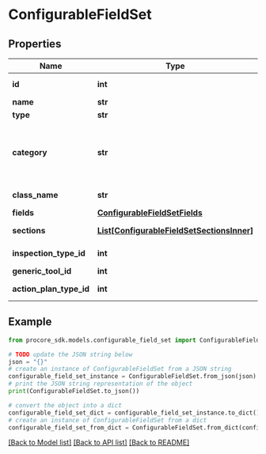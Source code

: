 # ConfigurableFieldSet


## Properties

Name | Type | Description | Notes
------------ | ------------- | ------------- | -------------
**id** | **int** | The unique identifier of the configurable field set. | [optional] 
**name** | **str** | The name of the configurable field set. | [optional] 
**type** | **str** | The type of configurable field set | [optional] 
**category** | **str** | Specifies the category for the configurable field set if it exists or an empty string. This property was added for the ConfigurableFieldSet::Observations::Item class. | [optional] 
**class_name** | **str** | Specifies the class the configurable field set is associated with. | [optional] 
**fields** | [**ConfigurableFieldSetFields**](ConfigurableFieldSetFields.md) |  | [optional] 
**sections** | [**List[ConfigurableFieldSetSectionsInner]**](ConfigurableFieldSetSectionsInner.md) | An array of sections that are used for custom fields. | [optional] 
**inspection_type_id** | **int** | The unique identifier of the inspection type. | [optional] 
**generic_tool_id** | **int** | The unique idenfitier of the generic tool. | [optional] 
**action_plan_type_id** | **int** | The unique idenfitier of the action plan type. | [optional] 

## Example

```python
from procore_sdk.models.configurable_field_set import ConfigurableFieldSet

# TODO update the JSON string below
json = "{}"
# create an instance of ConfigurableFieldSet from a JSON string
configurable_field_set_instance = ConfigurableFieldSet.from_json(json)
# print the JSON string representation of the object
print(ConfigurableFieldSet.to_json())

# convert the object into a dict
configurable_field_set_dict = configurable_field_set_instance.to_dict()
# create an instance of ConfigurableFieldSet from a dict
configurable_field_set_from_dict = ConfigurableFieldSet.from_dict(configurable_field_set_dict)
```
[[Back to Model list]](../README.md#documentation-for-models) [[Back to API list]](../README.md#documentation-for-api-endpoints) [[Back to README]](../README.md)


